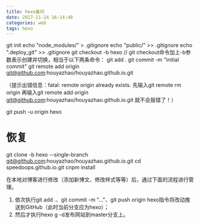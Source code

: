 ```yaml
---
title: hexo备份
date: 2017-11-24 16:14:48
categories: web
tags: hexo
---
```


git init
echo "node_modules/" > .gitignore
echo "public/" >> .gitignore
echo ".deploy_git" >> .gitignore
git checkout -b hexo      // git checkout命令加上-b参数表示创建并切换，相当于以下两条命令：
git add .
git commit -m "initial commit"
git remote add origin git@github.com:houyazhao/houyazhao.github.io.git

（提示出错信息：fatal: remote origin already exists.
先输入git remote rm origin
再输入git remote add origin git@github.com:houyazhao/houyazhao.github.io.git 就不会报错了！）


git push -u origin hexo


# 恢复

git clone -b hexo --single-branch git@github.com:houyazhao/houyazhao.github.io.git
cd speedoops.github.io.git
cnpm install


在本地对博客进行修改（添加新博文、修改样式等等）后，通过下面的流程进行管理。

1. 依次执行git add .、git commit -m "..."、git push origin hexo指令将改动推送到GitHub（此时当前分支应为hexo）；
2. 然后才执行hexo g -d发布网站到master分支上。
